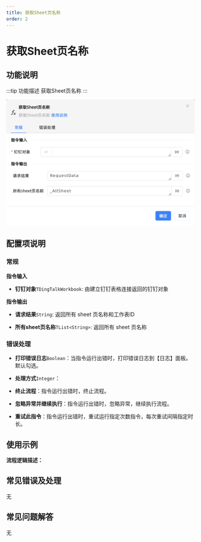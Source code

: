 ```yaml
---
title: 获取Sheet页名称
order: 2
---
```


# 获取Sheet页名称

## 功能说明

:::tip 功能描述
获取Sheet页名称
:::

![获取Sheet页名称](../../../../assets/钉钉获取Sheet页名称_command.png)

## 配置项说明

### 常规

**指令输入**

- **钉钉对象**`TDingTalkWorkbook`: 由建立钉钉表格连接返回的钉钉对象


**指令输出**

- **请求结果**`String`: 返回所有 sheet 页名称和工作表ID

- **所有sheet页名称**`TList<String>`: 返回所有 sheet 页名称

### 错误处理

- **打印错误日志**`Boolean`：当指令运行出错时，打印错误日志到【日志】面板。默认勾选。

- **处理方式**`Integer`：

 - **终止流程**：指令运行出错时，终止流程。

 - **忽略异常并继续执行**：指令运行出错时，忽略异常，继续执行流程。

 - **重试此指令**：指令运行出错时，重试运行指定次数指令，每次重试间隔指定时长。

## 使用示例

**流程逻辑描述：** 

## 常见错误及处理

无

## 常见问题解答

无

